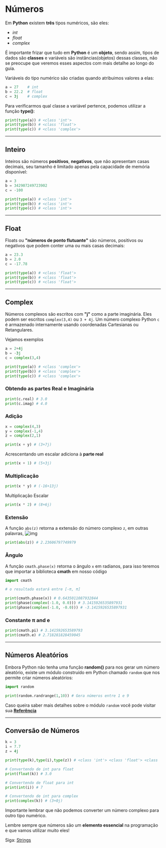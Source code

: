 # Números

Em **Python** existem **três** tipos numéricos, são eles:

- *int*
- *float*
- *complex*

É importante frizar que tudo em **Python** é um **objeto**, sendo assim, tipos de dados são **classes** e variáveis são instâncias(objetos) dessas classes, não se preocupe que veremos esses aspectos com mais detalhe ao longo do guia.

Variáveis do tipo numérico são criadas quando atribuimos valores a elas:

```python
a = 27    # int
b = 22.2  # float
c = 3j    # complex
```

Para verificarmos qual classe a variável pertence, podemos utilizar a função **type()**:

```python
print(type(a)) # <class 'int'>
print(type(b)) # <class 'float'>
print(type(c)) # <class 'complex'>
```

---------------------------------------

## Inteiro

Inteiros são números **positivos**, **negativos**, que não apresentam casas decimais, seu tamanho é limitado apenas pela capacidade de memória disponível:

```python
a = 3
b = 342907249723902
c = -100

print(type(a)) # <class 'int'>
print(type(b)) # <class 'int'>
print(type(c)) # <class 'int'>
```

---------------------------------------

## Float

Floats ou **"números de ponto flutuante"** são números, positivos ou negativos que podem conter uma ou mais casas decimais:

```python
a = 23.3
b = 2.0
c = -17.78

print(type(a)) # <class 'float'>
print(type(b)) # <class 'float'>
print(type(c)) # <class 'float'>
```

---------------------------------------

## Complex

Números complexos são escritos com **"j"** como a parte imaginária. Eles podem ser escritos `complex(3,4)` ou `3 + 4j`. Um número complexo Python `c` é armazenado internamente usando coordenadas Cartesianas ou Retangulares.

Vejamos exemplos

```python
a = 2+4j
b = -3j
c = complex(3,4)

print(type(a)) # <class 'complex'>
print(type(b)) # <class 'complex'>
print(type(c)) # <class 'complex'>
```

### Obtendo as partes **Real** e **Imaginária**

```python
print(c.real) # 3.0
print(c.imag) # 4.0
```

### Adição

```python
x = complex(4,3)
y = complex(-1,4)
z = complex(2,1)

print(x + y) # (3+7j)
```

Acrescentando um escalar adiciona à **parte real**

```python
print(x + 1) # (5+3j)
```

### Multiplicação

```python
print(x * y) # (-16+13j)
```

Multiplicação Escalar

```python
print(x * 2) # (8+6j) 
```

### Extensão

A função `abs(z)` retorna a extensão do número complexo `z`, em outras palavras, ![img](https://www2.clarku.edu/faculty/djoyce/complex/abs1.gif) 

```python
print(abs(z)) # 2.23606797749979
```

### Ângulo

A função `cmath.phase(x)` retorna o ângulo `x` em radianos, para isso teremos que importar a biblioteca **cmath** em nosso código

```python
import cmath

# o resultado estará entre [-π, π]

print(cmath.phase(x)) # 0.6435011087932844
print(phase(complex(-1.0, 0.0))) # 3.1415926535897931
print(phase(complex(-1.0, -0.0))) # -3.1415926535897931
```

### Constante π and e

```python
print(cmath.pi) # 3.141592653589793
print(cmath.e) # 2.718281828459045
```

---------------------------------------

## Números Aleatórios

Embora Python não tenha uma função **random()** para nos gerar um número aleatório, existe um módulo construído em Python chamado `random` que nos permite criar números aleatórios:

```python
import random

print(random.randrange(1,10)) # Gera números entre 1 e 9
```

Caso queira saber mais detalhes sobre o módulo `random` você pode visitar sua **[Referência](https://www.w3schools.com/python/module_random.asp)**

---------------------------------------

## Conversão de Números

```python
k = 3
i = 7.7
z = 4j

print(type(k),type(i),type(z)) # <class 'int'> <class 'float'> <class 'complex'>

# Convertendo de int para float
print(float(k)) # 3.0

# Convertendo de float para int
print(int(i)) # 7

# Convertendo de int para complex
print(complex(k)) # (3+0j)
```

Importante lembrar que não podemos converter um número complexo para outro tipo numérico.

Lembre sempre que números são um **elemento essencial** na programação e que vamos utilizar muito eles!

Siga: [Strings](https://github.com/the-akira/Python-Iluminado/blob/master/Capitulos/06.Strings.md)
